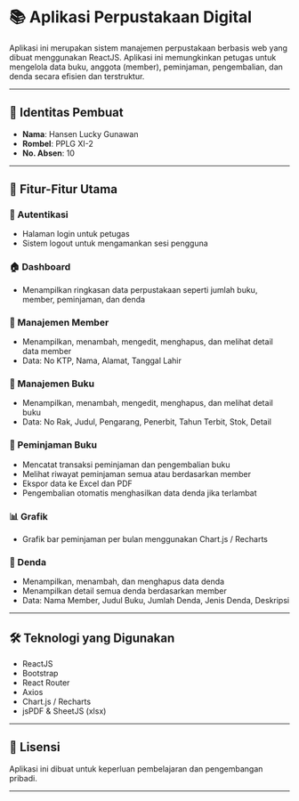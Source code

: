 # 📚 Aplikasi Perpustakaan Digital

Aplikasi ini merupakan sistem manajemen perpustakaan berbasis web yang dibuat menggunakan ReactJS. Aplikasi ini memungkinkan petugas untuk mengelola data buku, anggota (member), peminjaman, pengembalian, dan denda secara efisien dan terstruktur.

---

## 👤 Identitas Pembuat

- **Nama**: Hansen Lucky Gunawan  
- **Rombel**: PPLG XI-2  
- **No. Absen**: 10

---

## 🚀 Fitur-Fitur Utama

### 🔐 Autentikasi
- Halaman login untuk petugas
- Sistem logout untuk mengamankan sesi pengguna

### 🏠 Dashboard
- Menampilkan ringkasan data perpustakaan seperti jumlah buku, member, peminjaman, dan denda

### 👥 Manajemen Member
- Menampilkan, menambah, mengedit, menghapus, dan melihat detail data member
- Data: No KTP, Nama, Alamat, Tanggal Lahir

### 📖 Manajemen Buku
- Menampilkan, menambah, mengedit, menghapus, dan melihat detail buku
- Data: No Rak, Judul, Pengarang, Penerbit, Tahun Terbit, Stok, Detail

### 🔄 Peminjaman Buku
- Mencatat transaksi peminjaman dan pengembalian buku
- Melihat riwayat peminjaman semua atau berdasarkan member
- Ekspor data ke Excel dan PDF
- Pengembalian otomatis menghasilkan data denda jika terlambat

### 📊 Grafik
- Grafik bar peminjaman per bulan menggunakan Chart.js / Recharts

### 💸 Denda
- Menampilkan, menambah, dan menghapus data denda
- Menampilkan detail semua denda berdasarkan member
- Data: Nama Member, Judul Buku, Jumlah Denda, Jenis Denda, Deskripsi

---

## 🛠️ Teknologi yang Digunakan

- ReactJS
- Bootstrap
- React Router
- Axios
- Chart.js / Recharts
- jsPDF & SheetJS (xlsx)

---

## 📄 Lisensi

Aplikasi ini dibuat untuk keperluan pembelajaran dan pengembangan pribadi.

---


